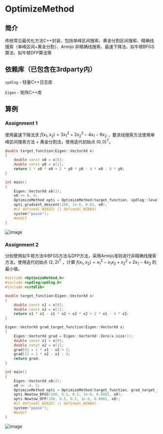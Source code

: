 # OptimizeMethod

## 简介
传统常见最优化方法C++封装，包括单峰区间搜索、黄金分割区间搜索、精确线搜索（单峰区间+黄金分割）、Armijo 非精确线搜索、最速下降法、拟牛顿BFGS算法、拟牛顿DFP算法等

## 依赖库（已包含在3rdparty内）

`spdlog` - 轻量C++日志库

`Eigen` - 矩阵C++库

## 算例
### Assignment 1
使用最速下降法求 $f(x_1, x_2) = 3 x_1^2 + 2s_2^2 - 4 x_1 - 6x_2$ ，要求线搜索方法使用单峰区间搜索方法 + 黄金分割法，使用迭代初始点 $(0,0)^T$。

```C++
double target_function(Eigen::VectorXd x)
{
    double const x0 = x[0];
    double const y0 = x[1];
    return 3 * x0 * x0 + 2 * y0 * y0 - 4 * x0 - 6 * y0;
}

int main()
{
    Eigen::VectorXd x0(2);
    x0 << 0, 0;
    OptimizeMethod opti = OptimizeMethod(target_function, spdlog::level::debug);
    opti.gradient_descent(100, 1e-6, 0.01, x0);
    #if defined(_WIN32) || defined(_WIN64)
    system("pause");
    #endif
}
```
![image](https://github.com/Lovely-XPP/OptimizeMethod/assets/66028151/48b9c23e-ce7c-4709-bcff-3fcb43da3bd4)


### Assignment 2
分别使用拟牛顿方法中BFGS方法与DFP方法，采用Armijo准则进行非精确线搜索方法，使用迭代初始点 $(2,2)^T$ ，计算 $f(x_1, x_2) = x_1^2 - x_1 x_2 + x_2^2 + 2x_1 - 4x_2$ 的最小值。

```C++
#include <OptimizeMethod.h>
#include <spdlog/spdlog.h>
#include <cstdlib>

double target_function(Eigen::VectorXd x)
{
    double const x1 = x[0];
    double const x2 = x[1];
    return x1 * x1 - x1 * x2 + x2 * x2 + 2 * x1 - 4 * x2;
}

Eigen::VectorXd grad_target_function(Eigen::VectorXd x)
{
    Eigen::VectorXd grad = Eigen::VectorXd::Zero(x.size());
    double const x1 = x[0];
    double const x2 = x[1];
    grad[0] = 2 * x1 - x2 + 2;
    grad[1] = 2 * x2 - x1 - 4;
    return grad;
}

int main()
{
    Eigen::VectorXd x0(2);
    x0 << -2, 2;
    OptimizeMethod opti = OptimizeMethod(target_function, grad_target_function, spdlog::level::debug);
    opti.Newtow_BFGS(100, 0.5, 0.2, 1e-6, 0.0001, x0);
    opti.Newtow_DFP(100, 0.5, 0.2, 1e-6, 0.0001, x0);
    #if defined(_WIN32) || defined(_WIN64)
    system("pause");
    #endif
}

```
![image](https://github.com/Lovely-XPP/OptimizeMethod/assets/66028151/27919044-1ca7-4c00-991a-3f41f3dbe9e1)
